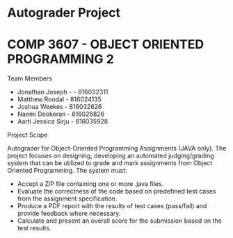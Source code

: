 # Autograder Project
# COMP 3607 - OBJECT ORIENTED PROGRAMMING 2

Team Members

- Jonathan Joseph - - 816032311
- Matthew Roodal - 816024135
- Joshua Weekes - 816032626
- Naomi Dookeran - 816026826
- Aarti Jessica Sirju - 816035928

Project Scope

Autograder for Object-Oriented Programming Assignments (JAVA only). The project focuses on designing, developing an automated judging/grading system that can be utilized to grade and mark assignments from Object Oriented Programming.
The system must:
- Accept a ZIP file containing one or more .java files.
- Evaluate the correctness of the code based on predefined test cases from the assignment specification.
- Produce a PDF report with the results of test cases (pass/fail) and provide feedback where necessary.
- Calculate and present an overall score for the submission based on the test results.
